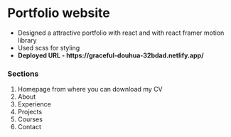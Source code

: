 <h1>Portfolio website</h1>
<ul>
  <li>Designed a attractive portfolio with react and with react framer motion library</li>
  <li>Used scss for styling</li>
  <li><b>Deployed URL - https://graceful-douhua-32bdad.netlify.app/</b></li>
</ul>
<h3>Sections</h3>
<ol>
  <li>Homepage from where you can download my CV</li>
  <li>About</li>
  <li>Experience</li>
  <li>Projects</li>
  <li>Courses</li>
  <li>Contact</li>
</ol>
